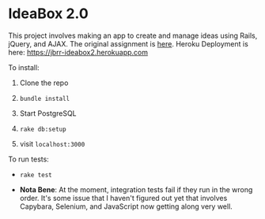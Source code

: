 # IdeaBox 2.0

This project involves making an app to create and manage ideas using Rails, jQuery, and AJAX. The original assignment is [here](https://github.com/turingschool/curriculum/blob/master/source/projects/revenge_of_idea_box.markdown). Heroku Deployment is here: https://jbrr-ideabox2.herokuapp.com

To install:

1. Clone the repo

2. `bundle install`

3. Start PostgreSQL

4. `rake db:setup`

5. visit `localhost:3000`

To run tests:

* `rake test`

* **Nota Bene**: At the moment, integration tests fail if they run in the wrong order. It's some issue that I haven't figured out yet that involves Capybara, Selenium, and JavaScript now getting along very well. 

